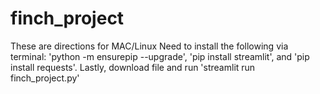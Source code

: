# finch_project
These are directions for MAC/Linux
Need to install the following via terminal:
  'python -m ensurepip --upgrade',
  'pip install streamlit',
  and 'pip install requests'. Lastly, download file and run 'streamlit run finch_project.py'
